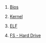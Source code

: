 

1. [Bios](./kernel/bios.md)

2. [Kernel](./kernel/kernel.txt)

3. [ELF](./kernel/elf.md)

4. [FS - Hard Drive](./kernel/fs-hdd.md)

